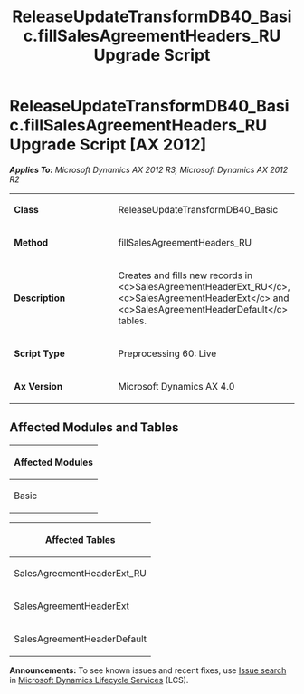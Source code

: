 ﻿---
title: ReleaseUpdateTransformDB40_Basic.fillSalesAgreementHeaders_RU Upgrade Script
TOCTitle: ReleaseUpdateTransformDB40_Basic.fillSalesAgreementHeaders_RU Upgrade Script
ms:assetid: 3d47bfe9-a497-8ef3-0096-fa0e6bf8ef47
ms:mtpsurl: https://msdn.microsoft.com/en-us/library/JJ718735(v=AX.60)
ms:contentKeyID: 49707780
ms.date: 05/18/2015
mtps_version: v=AX.60
---

# ReleaseUpdateTransformDB40\_Basic.fillSalesAgreementHeaders\_RU Upgrade Script [AX 2012]


_**Applies To:** Microsoft Dynamics AX 2012 R3, Microsoft Dynamics AX 2012 R2_

<table>
<colgroup>
<col style="width: 50%" />
<col style="width: 50%" />
</colgroup>
<tbody>
<tr class="odd">
<td><p><strong>Class</strong></p></td>
<td><p>ReleaseUpdateTransformDB40_Basic</p></td>
</tr>
<tr class="even">
<td><p><strong>Method</strong></p></td>
<td><p>fillSalesAgreementHeaders_RU</p></td>
</tr>
<tr class="odd">
<td><p><strong>Description</strong></p></td>
<td><p>Creates and fills new records in &lt;c&gt;SalesAgreementHeaderExt_RU&lt;/c&gt;, &lt;c&gt;SalesAgreementHeaderExt&lt;/c&gt; and &lt;c&gt;SalesAgreementHeaderDefault&lt;/c&gt; tables.</p></td>
</tr>
<tr class="even">
<td><p><strong>Script Type</strong></p></td>
<td><p>Preprocessing 60: Live</p></td>
</tr>
<tr class="odd">
<td><p><strong>Ax Version</strong></p></td>
<td><p>Microsoft Dynamics AX 4.0</p></td>
</tr>
</tbody>
</table>


## Affected Modules and Tables

<table>
<colgroup>
<col style="width: 100%" />
</colgroup>
<thead>
<tr class="header">
<th><p>Affected Modules</p></th>
</tr>
</thead>
<tbody>
<tr class="odd">
<td><p>Basic</p></td>
</tr>
</tbody>
</table>


<table>
<colgroup>
<col style="width: 100%" />
</colgroup>
<thead>
<tr class="header">
<th><p>Affected Tables</p></th>
</tr>
</thead>
<tbody>
<tr class="odd">
<td><p>SalesAgreementHeaderExt_RU</p></td>
</tr>
<tr class="even">
<td><p>SalesAgreementHeaderExt</p></td>
</tr>
<tr class="odd">
<td><p>SalesAgreementHeaderDefault</p></td>
</tr>
</tbody>
</table>

  
**Announcements:** To see known issues and recent fixes, use [Issue search](http://go.microsoft.com/fwlink/?linkid=389258) in [Microsoft Dynamics Lifecycle Services](http://go.microsoft.com/fwlink/?linkid=306505) (LCS).

